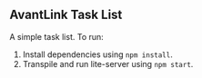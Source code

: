 ## AvantLink Task List

A simple task list. To run:

1. Install dependencies using `npm install`.
2. Transpile and run lite-server using `npm start`.